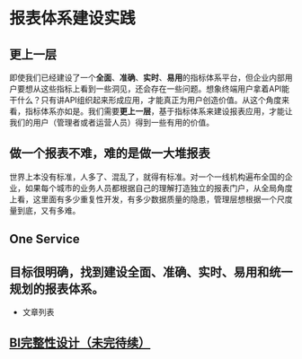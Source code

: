 # 报表体系建设实践
## 更上一层
即使我们已经建设了一个**全面**、**准确**、**实时**、**易用**的指标体系平台，但企业内部用户要想从这些指标上看到一些洞见，还会存在一些问题。想象终端用户拿着API能干什么？只有讲API组织起来形成应用，才能真正为用户创造价值。从这个角度来看，指标体系亦如是。我们需要**更上一层**，基于指标体系来建设报表应用，才能让我们的用户（管理者或者运营人员）得到一些有用的价值。    
## 做一个报表不难，难的是做一大堆报表   
世界上本没有标准，人多了、混乱了，就得有标准。对一个一线机构遍布全国的企业，如果每个城市的业务人员都根据自己的理解打造独立的报表门户，从全局角度上看，这里面有多少重复性开发，有多少数据质量的隐患，管理层想根据一个尺度量到底，又有多难。    
## One Service   
目标很明确，找到建设**全面**、**准确**、**实时**、**易用**和**统一规划**的报表体系。
--- 
* 文章列表
## [BI完整性设计（未完待续）](https://github.com/sandsbai/practice-of-BI-design/blob/main/BI%E5%AE%8C%E6%95%B4%E6%80%A7%E8%AE%BE%E8%AE%A1.md)
